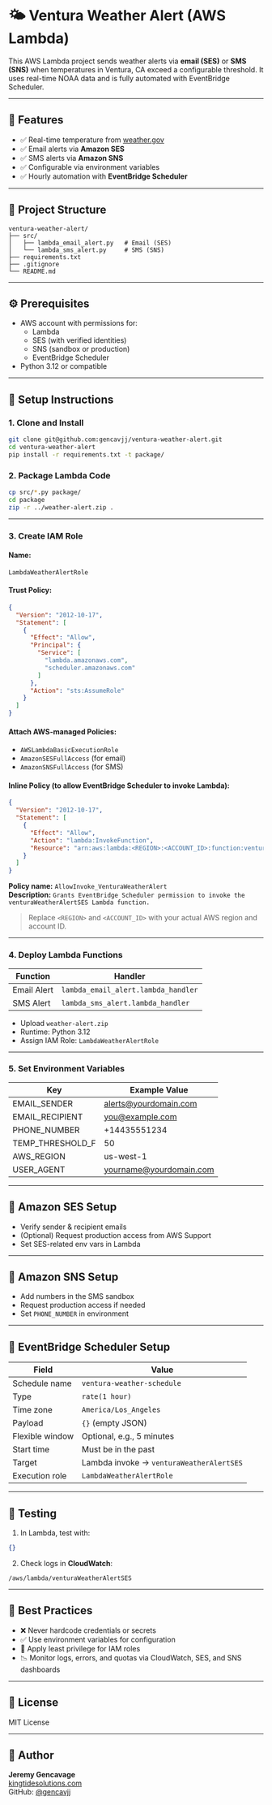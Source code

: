 # 🌤️ Ventura Weather Alert (AWS Lambda)

This AWS Lambda project sends weather alerts via **email (SES)** or **SMS (SNS)** when temperatures in Ventura, CA exceed a configurable threshold. It uses real-time NOAA data and is fully automated with EventBridge Scheduler.

---

## 🚀 Features

- ✅ Real-time temperature from [weather.gov](https://api.weather.gov/)
- ✅ Email alerts via **Amazon SES**
- ✅ SMS alerts via **Amazon SNS**
- ✅ Configurable via environment variables
- ✅ Hourly automation with **EventBridge Scheduler**

---

## 📁 Project Structure

```
ventura-weather-alert/
├── src/
│   ├── lambda_email_alert.py   # Email (SES)
│   └── lambda_sms_alert.py     # SMS (SNS)
├── requirements.txt
├── .gitignore
└── README.md
```

---

## ⚙️ Prerequisites

- AWS account with permissions for:
  - Lambda
  - SES (with verified identities)
  - SNS (sandbox or production)
  - EventBridge Scheduler
- Python 3.12 or compatible

---

## 🔧 Setup Instructions

### 1. Clone and Install
```bash
git clone git@github.com:gencavjj/ventura-weather-alert.git
cd ventura-weather-alert
pip install -r requirements.txt -t package/
```

### 2. Package Lambda Code
```bash
cp src/*.py package/
cd package
zip -r ../weather-alert.zip .
```

---

### 3. Create IAM Role

#### Name:
`LambdaWeatherAlertRole`

#### Trust Policy:
```json
{
  "Version": "2012-10-17",
  "Statement": [
    {
      "Effect": "Allow",
      "Principal": {
        "Service": [
          "lambda.amazonaws.com",
          "scheduler.amazonaws.com"
        ]
      },
      "Action": "sts:AssumeRole"
    }
  ]
}
```

#### Attach AWS-managed Policies:
- `AWSLambdaBasicExecutionRole`
- `AmazonSESFullAccess` (for email)
- `AmazonSNSFullAccess` (for SMS)

#### Inline Policy (to allow EventBridge Scheduler to invoke Lambda):
```json
{
  "Version": "2012-10-17",
  "Statement": [
    {
      "Effect": "Allow",
      "Action": "lambda:InvokeFunction",
      "Resource": "arn:aws:lambda:<REGION>:<ACCOUNT_ID>:function:venturaWeatherAlertSES"
    }
  ]
}
```

**Policy name:** `AllowInvoke_VenturaWeatherAlert`  
**Description:** `Grants EventBridge Scheduler permission to invoke the venturaWeatherAlertSES Lambda function.`  
> Replace `<REGION>` and `<ACCOUNT_ID>` with your actual AWS region and account ID.

---

### 4. Deploy Lambda Functions

| Function       | Handler                          |
|----------------|----------------------------------|
| Email Alert    | `lambda_email_alert.lambda_handler` |
| SMS Alert      | `lambda_sms_alert.lambda_handler`   |

- Upload `weather-alert.zip`
- Runtime: Python 3.12
- Assign IAM Role: `LambdaWeatherAlertRole`

---

### 5. Set Environment Variables

| Key              | Example Value              |
|------------------|----------------------------|
| EMAIL_SENDER     | alerts@yourdomain.com      |
| EMAIL_RECIPIENT  | you@example.com            |
| PHONE_NUMBER     | +14435551234               |
| TEMP_THRESHOLD_F | 50                         |
| AWS_REGION       | us-west-1                  |
| USER_AGENT       | yourname@yourdomain.com    |

---

## 📨 Amazon SES Setup
- Verify sender & recipient emails
- (Optional) Request production access from AWS Support
- Set SES-related env vars in Lambda

---

## 📲 Amazon SNS Setup
- Add numbers in the SMS sandbox
- Request production access if needed
- Set `PHONE_NUMBER` in environment

---

## 📅 EventBridge Scheduler Setup

| Field            | Value                          |
|------------------|--------------------------------|
| Schedule name    | `ventura-weather-schedule`     |
| Type             | `rate(1 hour)`                 |
| Time zone        | `America/Los_Angeles`          |
| Payload          | `{}` (empty JSON)              |
| Flexible window  | Optional, e.g., 5 minutes      |
| Start time       | Must be in the past            |
| Target           | Lambda invoke → `venturaWeatherAlertSES` |
| Execution role   | `LambdaWeatherAlertRole`       |

---

## 🧪 Testing

1. In Lambda, test with:
```json
{}
```

2. Check logs in **CloudWatch**:
```
/aws/lambda/venturaWeatherAlertSES
```

---

## 🧹 Best Practices

- ❌ Never hardcode credentials or secrets
- ✅ Use environment variables for configuration
- 🔐 Apply least privilege for IAM roles
- 📉 Monitor logs, errors, and quotas via CloudWatch, SES, and SNS dashboards

---

## 📄 License
MIT License

---

## 👤 Author
**Jeremy Gencavage**  
[kingtidesolutions.com](https://kingtidesolutions.com)  
GitHub: [@gencavjj](https://github.com/gencavjj)
